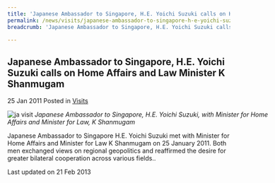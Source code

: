 ```yaml
---
title: 'Japanese Ambassador to Singapore, H.E. Yoichi Suzuki calls on Home Affairs and Law Minister K Shanmugam'
permalink: /news/visits/japanese-ambassador-to-singapore-h-e-yoichi-suzuki-calls-on-home-affairs-and-law-minister-k/
breadcrumb: 'Japanese Ambassador to Singapore, H.E. Yoichi Suzuki calls on Home Affairs and Law Minister K Shanmugam'

---
```



<style>
.image {width: 600px;}
.image img {max-width: 100%;}
</style>

Japanese Ambassador to Singapore, H.E. Yoichi Suzuki calls on Home Affairs and Law Minister K Shanmugam
---

25 Jan 2011 Posted in [Visits](/news/visits/)

<div class="image">
  <img src="/images/jap-amb-2.jpg" alt="ja visit" title="ja visit">
  <i>Japanese Ambassador to Singapore, H.E. Yoichi Suzuki, with Minister for Home Affairs and Minister for Law, K Shanmugam</i>
</div>

Japanese Ambassador to Singapore H.E. Yoichi Suzuki met with Minister for Home Affairs and Minister for Law K Shanmugam on 25 January 2011. Both men exchanged views on regional geopolitics and reaffirmed the desire for greater bilateral cooperation across various fields..

<p class="right-side-updated">Last updated on 21 Feb 2013</p>
